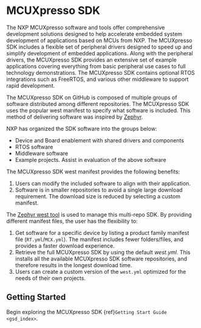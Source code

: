 # MCUXpresso SDK
The NXP MCUXpresso software and tools offer comprehensive development solutions designed to help accelerate embedded system development of applications based on MCUs from NXP. The MCUXpresso SDK includes a flexible set of peripheral drivers designed to speed up and simplify development of embedded applications. Along with the peripheral drivers, the MCUXpresso SDK provides an extensive set of example applications covering everything
from basic peripheral use cases to full technology demonstrations. The MCUXpresso SDK contains optional RTOS integrations such as FreeRTOS, and various other middleware to support rapid development.

The MCUXpresso SDK on GitHub is composed of multiple groups of software distributed among different repositories. The MCUXpresso SDK uses the popular west manifest to specify what software is included. This method of delivering software was inspired by [Zephyr](https://github.com/zephyrproject-rtos/zephyr).  

NXP has organized the SDK software into the groups below:
* Device and Board enablement with shared drivers and components
* RTOS software
* Middleware software
* Example projects. Assist in evaluation of the above software

The MCUXpresso SDK west manifest provides the following benefits:
1. Users can modify the included software to align with their application.
2. Software is in smaller repositories to avoid a single large download requirement. The download size is reduced by selecting a custom manifest.

The [Zephyr west tool](https://docs.zephyrproject.org/latest/guides/west/index.html) is used to manage this multi-repo SDK. By providing different manifest files, the user has the flexibility to:
1. Get software for a specific device by listing a product family manifest file (```RT.yml```/```MCX.yml```). The manifest includes fewer folders/files, and provides a faster download experience.  
2. Retrieve the full MCUXpresso SDK by using the default *west.yml*. This installs all the available MCUXpresso SDK software repositories, and therefore results in the longest download time.
3. Users can create a custom version of the  ```west.yml``` optimized for the needs of their own projects.

## Getting Started
Begin exploring the MCUXpresso SDK {ref}`Getting Start Guide <gsd_index>`.